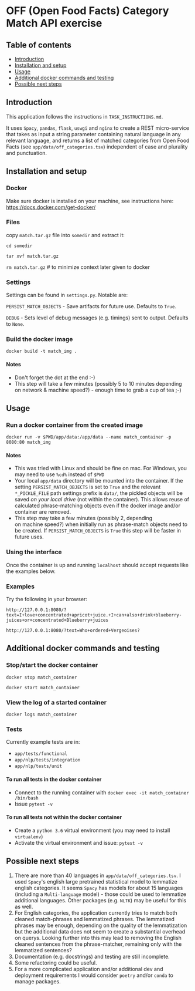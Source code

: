 # OFF (Open Food Facts) Category Match API exercise

## Table of contents
* [Introduction](#introduction)
* [Installation and setup](#installation-and-setup)
* [Usage](#Usage)
* [Additional docker commands and testing](#additional-docker-commands-and-testing)
* [Possible next steps](#possible-next-steps)

## Introduction
This application follows the instructions in `TASK_INSTRUCTIONS.md`. 

It uses `Spacy`, `pandas`, `flask`, `uswgi` and `nginx` to create a REST 
micro-service that takes as input a string parameter containing natural 
language in any relevant language, and returns a list of matched categories 
from Open Food Facts (see `app/data/off_categories.tsv`) 
independent of case and plurality and punctuation.

## Installation and setup

### Docker
Make sure docker is installed on your machine,
see instructions here: https://docs.docker.com/get-docker/

### Files
copy `match.tar.gz` file into `somedir` and extract it:

`cd somedir`

`tar xvf match.tar.gz`

`rm match.tar.gz`  # to minimize context later given to docker

### Settings

Settings can be found in `settings.py`. Notable are:

`PERSIST_MATCH_OBJECTS` - Save artifacts for future use. Defaults to `True`.

`DEBUG` - Sets level of debug messages (e.g. timings) sent to output. 
Defaults to `None`.


### Build the docker image

`docker build -t match_img .`  

#### Notes 
- Don't forget the dot at the end :-)
- This step will take a few minutes (possibly 5 to 10 minutes depending   
on network & machine speed?) - enough time to grab a cup of tea ;-) 

## Usage

### Run a docker container from the created image 
`docker run -v $PWD/app/data:/app/data --name match_container -p 8080:80 match_img`

#### Notes
- This was tried with Linux and should be fine on mac. 
For Windows, you may need to use `%cd%` instead of `$PWD`
- Your local `app/data` directory will be mounted into the container. 
If the setting `PERSIST_MATCH_OBJECTS` is set to `True` and the relevant 
`*_PICKLE_FILE` path settings prefix is `data/`, the pickled objects will be 
saved *on your local drive* (not within the container). This allows 
reuse of calculated phrase-matching objects even if the docker image and/or 
container are removed.
- This step may take a few minutes (possibly 2, depending   
on machine speed?) when initially run as phrase-match objects need to be 
created. If `PERSIST_MATCH_OBJECTS` is `True` this step will be faster in 
future uses. 

### Using the interface
Once the container is up and running `localhost` should 
accept requests like the examples below.  

### Examples
Try the following in your browser:

`http://127.0.0.1:8080/?text=I+love+concentrated+apricot+juice.+I+can+also+drink+blueberry-juices+or+concentrated+Blueberry+juices`

`http://127.0.0.1:8080/?text=Who+ordered+Vergeoises?`


## Additional docker commands and testing

### Stop/start the docker container

`docker stop match_container`

`docker start match_container`

### View the log of a started container

`docker logs match_container`

### Tests
Currently example tests are in:
- `app/tests/functional` 
- `app/nlp/tests/integration` 
- `app/nlp/tests/unit`

#### To run all tests in the docker container

- Connect to the running container with
`docker exec -it match_container /bin/bash`
- Issue 
`pytest -v`

#### To run all tests not within the docker container

- Create a `python 3.6` virtual environment (you may need to install 
`virtualenv`)
- Activate the virtual environment and issue:
`pytest -v`


## Possible next steps
1. There are more than 40 languages in `app/data/off_categories.tsv`. I used 
`Spacy`'s english large pretrained statistical model to lemmatize 
english categories. It seems `Spacy` has models for about 15 languages 
(including a `Multi-language` model) - those could be used to lemmatize
 additional languages. Other packages (e.g. `NLTK`) may be useful for this 
 as well. 
2. For English categories, the application currently tries to match both cleaned match-phrases and 
lemmatized phrases. The lemmatized phrases may be enough, 
depending on the quality of the lemmatization but the additional data does not 
seem to create a substantial overhead on querys. Looking further into this may 
lead to removing the English cleaned sentences from the phrase-matcher, 
remaining only with the lemmatized sentences?
3. Documentation (e.g. docstrings) and testing are still incomplete. 
4. Some refactoring could be useful.
5. For a more complicated application and/or additional dev and deployment 
requirements I would consider `poetry` and/or `conda` to manage packages.

